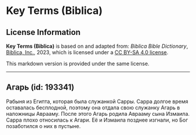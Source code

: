 # Key Terms (Biblica)

## License Information

**Key Terms (Biblica)** is based on and adapted from: _Biblica Bible Dictionary_, [Biblica, Inc.](https://www.biblica.com/), 2023, which is licensed under a [CC BY-SA 4.0 license](https://creativecommons.org/licenses/by-sa/4.0/legalcode.en).

This markdown version is provided under the same license.



--------------------------------

## Агарь (id: 193341)

Рабыня из Египта, которая была служанкой Сарры. Сарра долгое время оставалась бесплодной, поэтому она отдала свою служанку Агарь в наложницы Аврааму. После этого Агарь родила Аврааму сына Измаила. Сарра плохо относилась к Агари. Её и Измаила позднее изгнали, но Бог позаботился о них в пустыне.


